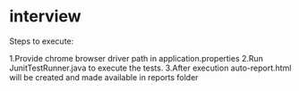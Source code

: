 # interview

Steps to execute:

1.Provide chrome browser driver path in application.properties
2.Run JunitTestRunner.java to execute the tests.
3.After execution auto-report.html will be created and made available in reports folder
